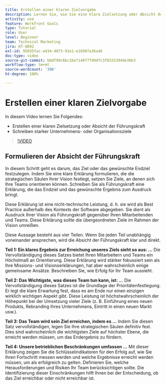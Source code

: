 ```yaml
---
title: Erstellen einer klaren Zielvorgabe
description: Lernen Sie, wie Sie eine klare Zielsetzung oder Absicht der Führungskraft erstellen und starke Unternehmens- oder Organisationsziele formulieren.
activity: use
feature: Workfront Goals
type: Tutorial
role: User
level: Beginner
team: Technical Marketing
jira: KT-8892
exl-id: 95035fac-e434-4073-91e1-e16997a36a46
doc-type: video
source-git-commit: bbdf99c6bc1be714077fd94fc3f8325394de36b3
workflow-type: tm+mt
source-wordcount: '396'
ht-degree: 100%

---
```


# Erstellen einer klaren Zielvorgabe

In diesem Video lernen Sie Folgendes:

* Erstellen einer klaren Zielsetzung oder Absicht der Führungskraft
* Schreiben starker Unternehmens- oder Organisationsziele

>[!VIDEO](https://video.tv.adobe.com/v/335186/?quality=12&learn=on&enablevpops=1)

<!--
Your turn graphic
-->

## Formulieren der Absicht der Führungskraft

In diesem Schritt geht es darum, das Ziel oder das gewünschte Endziel festzulegen. Indem Sie eine klare Erklärung formulieren, die die strategischen Säulen Ihrer Vision festlegt, setzen Sie Ziele, an denen sich Ihre Teams orientieren können. Schreiben Sie als Führungskraft eine Erklärung, die das Endziel und das gewünschte Ergebnis zum Ausdruck bringt.

Diese Erklärung ist eine nicht-technische Leistung, d. h. sie wird als Best Practice außerhalb des Kontexts der Software abgegeben. Sie dient als Ausdruck Ihrer Vision als Führungskraft gegenüber Ihren Mitarbeitenden und Teams. Diese Erklärung sollte die übergeordneten Ziele im Rahmen der Vision umreißen.

Diese Aussage besteht aus vier Teilen. Wenn Sie jeden Teil unabhängig voneinander ansprechen, wird die Absicht der Führungskraft klar und direkt.

**Teil 1: Ein klares Ergebnis zur Erreichung unseres Ziels sieht so aus: …**
Die Vervollständigung dieses Satzes bietet Ihren Mitarbeitern und Teams ein Höchstmaß an Orientierung. Diese Erklärung wird stärker fokussiert sein als Ihre Missions- und Visionserklärungen, hat aber wahrscheinlich einige gemeinsame Ansätze. Beschreiben Sie, wie Erfolg für Ihr Team aussieht.

**Teil 2: Das Wichtigste, was dieses Team tun kann, ist: …**
Die Vervollständigung dieses Satzes ist die Grundlage der Prioritätenfestlegung. Er legt die klare Erwartung fest, dass es am Ende nur einen einzigen wirklich wichtigen Aspekt gibt. Diese Leistung ist höchstwahrscheinlich der Höhepunkt bei der Umsetzung vieler Ziele (z. B. Einführung eines neuen Produkts, Rebranding Ihres Unternehmens, Eintritt in einen neuen Markt usw.).

**Teil 3: Das Team wird sein Ziel erreichen, indem es …**
Indem Sie diesen Satz vervollständigen, legen Sie Ihre strategischen Säulen definitiv fest. Dies sind wahrscheinlich die wichtigsten Ziele auf höchster Ebene, die erreicht werden müssen, um das Endergebnis zu fördern.

**Teil 4: Unsere betrieblichen Beschränkungen umfassen …**
Mit dieser Erklärung zeigen Sie die Schlüsselindikatoren für den Erfolg auf, wie Sie Ihren Fortschritt messen werden und welche Ergebnisse erreicht werden müssen, um als erfolgreich zu gelten. Definieren Sie, welche Herausforderungen und Risiken Ihr Team berücksichtigen sollte. Die Identifizierung dieser Einschränkungen hilft Ihnen bei der Entscheidung, ob das Ziel erreichbar oder nicht erreichbar ist.
